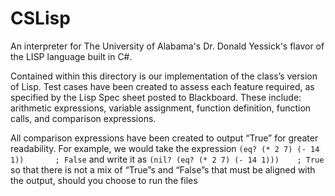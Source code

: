 # CSLisp
An interpreter for The University of Alabama's Dr. Donald Yessick's flavor of the LISP language built in C#.

Contained within this directory is our implementation of the class’s version of Lisp. Test cases have been created to assess each feature required, as specified by the Lisp Spec sheet posted to Blackboard. These include: arithmetic expressions, variable assignment, function definition, function calls, and comparison expressions.

All comparison expressions have been created to output “True” for greater readability. For example, we would take the expression
```(eq? (* 2 7) (- 14 1))		; False```
and write it as
```(nil? (eq? (* 2 7) (- 14 1)))	; True```
so that there is not a mix of “True”s and “False”s that must be aligned with the output, should you choose to run the files
